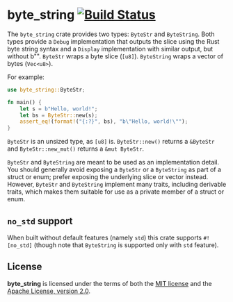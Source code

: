 # byte_string [![Build Status](https://travis-ci.org/FraGag/byte_string.svg?branch=master)](https://travis-ci.org/FraGag/byte_string)

The `byte_string` crate provides two types: `ByteStr` and `ByteString`. 
Both types provide a `Debug` implementation 
that outputs the slice using the Rust byte string syntax 
and a `Display` implementation with similar output, but without b"". 
`ByteStr` wraps a byte slice (`[u8]`). 
`ByteString` wraps a vector of bytes (`Vec<u8>`).

For example:

```rust
use byte_string::ByteStr;

fn main() {
    let s = b"Hello, world!";
    let bs = ByteStr::new(s);
    assert_eq!(format!("{:?}", bs), "b\"Hello, world!\"");
}
```

`ByteStr` is an unsized type, as `[u8]` is.
`ByteStr::new()` returns a `&ByteStr`
and `ByteStr::new_mut()` returns a `&mut ByteStr`.

`ByteStr` and `ByteString` are meant to be used as an implementation detail.
You should generally avoid exposing a `ByteStr` or a `ByteString`
as part of a struct or enum;
prefer exposing the underlying slice or vector instead.
However, `ByteStr` and `ByteString` implement many traits, including derivable traits,
which makes them suitable for use as a private member of a struct or enum.

## `no_std` support

When built without default features (namely `std`) this crate supports `#![no_std]`
(though note that `ByteString` is supported only with `std` feature).

## License

<b>byte_string</b> is licensed
under the terms of both the [MIT license][license-mit]
and the [Apache License, version 2.0][license-apache].

[license-mit]: LICENSE-MIT
[license-apache]: LICENSE-APACHE
